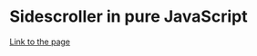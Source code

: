 # Sidescroller in pure JavaScript

[Link to the page](https://haudegenhh.github.io/SidescrollerGame4Browser/)
